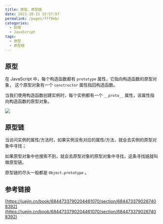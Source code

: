 ```yaml
---
title: 原型、原型链
date: 2021-10-15 15:57:57
permalink: /pages/fff9eb/
categories:
  - 前端
  - JavaScript
tags:
  - 原型
  - 原型链
---
```


## 原型
在 JavaScript 中，每个构造函数都有 `prototype` 属性，它指向构造函数的原型对象，
这个原型对象有一个  `constructor` 属性指回构造函数。

当我们使用构造函数创建实例时，每个实例都有一个 `__proto__` 属性，该属性指向构造函数的原型对象。

![](https://cdn.jsdelivr.net/gh/Lovelesss/image-store/blog/202110151600227.png)

## 原型链
当访问实例的属性/方法时，如果实例没有对应的属性/方法，就会去实例的原型对象中寻找；

如果原型对象中也搜索不到，就会去原型对象的原型对象中寻找，这条寻找链就叫做原型链。

原型链的尽头一般都是 `Object.prototype` 。

## 参考链接
[https://juejin.cn/book/6844733790204461070/section/6844733790267408392](https://juejin.cn/book/6844733790204461070/section/6844733790267408392)
